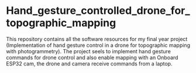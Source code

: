 # Hand_gesture_controlled_drone_for_topographic_mapping
This repository contains all the software resources for my final year project (Implementation of hand gesture control in a drone for topographic mapping with photogrammetry). The project seels to implement hand gesture commands for drone control and also enable mapping with an Onboard ESP32 cam, the drone and camera receive commands from a laptop.
